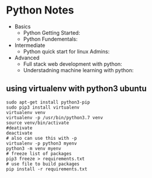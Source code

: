 # Python Notes

- Basics 
    - Python Getting Started:
    - Python Fundementals:
- Intermediate
    - Python quick start for linux Admins:
- Advanced
    - Full stack web development with python:
    - Understadning machine learning with python:

## using virtualenv with python3 ubuntu

```shell
sudo apt-get install python3-pip
sudo pip3 install virtualenv 
virtualenv venv 
virtualenv -p /usr/bin/python3.7 venv
source venv/bin/activate
#deativate 
deactivate
# also can use this with -p
virtualenv -p python3 myenv
python3 -m venv myenv
# freeze list of packages
pip3 freeze > requirements.txt
# use file to build packages
pip install -r requirements.txt
```
